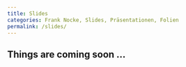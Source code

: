 ```yaml
---
title: Slides
categories: Frank Nocke, Slides, Präsentationen, Folien
permalink: /slides/
---
```



<!-- Slides will be listed here...  (some day) -->

<h2 class='h1 bpad40'>
  <span class='zbounce1'>Things</span>
  <span class='zdrop1'>are</span>
  <span class='zbounce2'>coming</span>
  <span class='zdrop2'>soon</span>
  <span class='zbounce3'>…</span>
</h2>